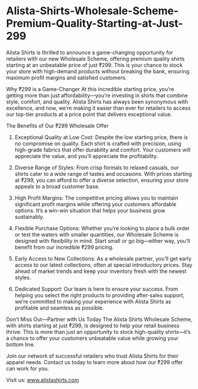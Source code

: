 # Alista-Shirts-Wholesale-Scheme-Premium-Quality-Starting-at-Just-299
Alista Shirts is thrilled to announce a game-changing opportunity for retailers with our new Wholesale Scheme, offering premium quality shirts starting at an unbeatable price of just ₹299. This is your chance to stock your store with high-demand products without breaking the bank, ensuring maximum profit margins and satisfied customers.

Why ₹299 is a Game-Changer
At this incredible starting price, you’re getting more than just affordability—you’re investing in shirts that combine style, comfort, and quality. Alista Shirts has always been synonymous with excellence, and now, we’re making it easier than ever for retailers to access our top-tier products at a price point that delivers exceptional value.

The Benefits of Our ₹299 Wholesale Offer
1. Exceptional Quality at Low Cost:
Despite the low starting price, there is no compromise on quality. Each shirt is crafted with precision, using high-grade fabrics that offer durability and comfort. Your customers will appreciate the value, and you’ll appreciate the profitability.

2. Diverse Range of Styles:
From crisp formals to relaxed casuals, our shirts cater to a wide range of tastes and occasions. With prices starting at ₹299, you can afford to offer a diverse selection, ensuring your store appeals to a broad customer base.

3. High Profit Margins:
The competitive pricing allows you to maintain significant profit margins while offering your customers affordable options. It’s a win-win situation that helps your business grow sustainably.

4. Flexible Purchase Options:
Whether you’re looking to place a bulk order or test the waters with smaller quantities, our Wholesale Scheme is designed with flexibility in mind. Start small or go big—either way, you’ll benefit from our incredible ₹299 pricing.

5. Early Access to New Collections:
As a wholesale partner, you’ll get early access to our latest collections, often at special introductory prices. Stay ahead of market trends and keep your inventory fresh with the newest styles.

6. Dedicated Support:
Our team is here to ensure your success. From helping you select the right products to providing after-sales support, we’re committed to making your experience with Alista Shirts as profitable and seamless as possible.

Don’t Miss Out—Partner with Us Today
The Alista Shirts Wholesale Scheme, with shirts starting at just ₹299, is designed to help your retail business thrive. This is more than just an opportunity to stock high-quality shirts—it’s a chance to offer your customers unbeatable value while growing your bottom line.

Join our network of successful retailers who trust Alista Shirts for their apparel needs. Contact us today to learn more about how our ₹299 offer can work for you.

Visit us: www.alistashirts.com
